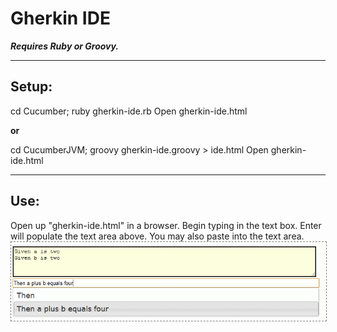 Gherkin IDE
======
***Requires Ruby or Groovy.***
 
----
## Setup:
   cd Cucumber; ruby gherkin-ide.rb
   Open gherkin-ide.html
   
   **or**
   
   cd CucumberJVM; groovy gherkin-ide.groovy > ide.html
   Open gherkin-ide.html

----
## Use:
Open up "gherkin-ide.html" in a browser. Begin typing in the text box.  Enter will populate the text area above. You may also paste into the text area.
<img src="http://github.com/pmazak/gherkin-ide/raw/master/example.gif" style="border: 1px dashed gray"></img>
